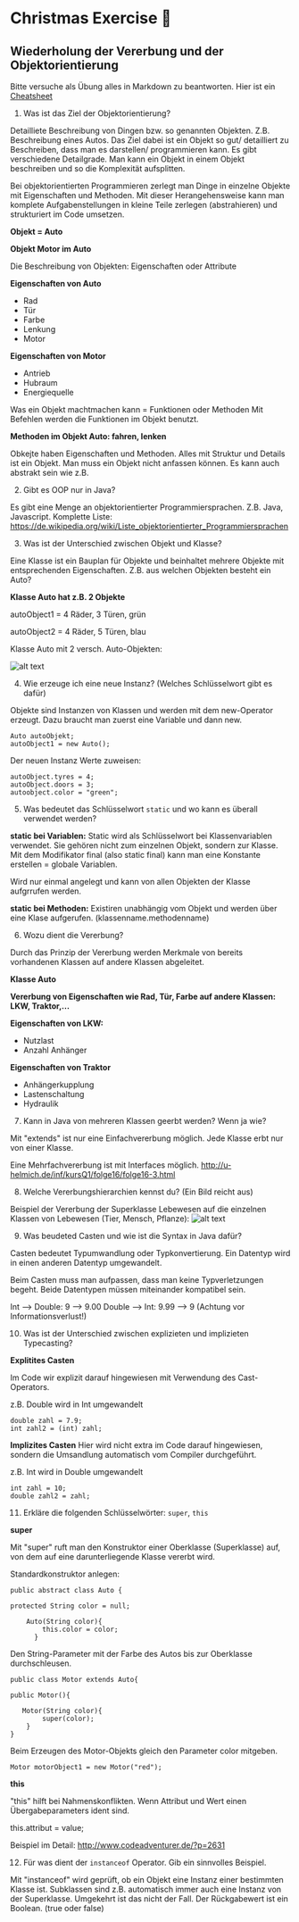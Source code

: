 # Christmas Exercise :santa:
## Wiederholung der Vererbung und der Objektorientierung

Bitte versuche als Übung alles in Markdown zu beantworten. Hier ist ein [Cheatsheet](https://github.com/adam-p/markdown-here/wiki/Markdown-Cheatsheet)

1. Was ist das Ziel der Objektorientierung?

 Detailliete Beschreibung von Dingen bzw. so genannten Objekten. Z.B. Beschreibung eines Autos. Das Ziel dabei ist ein Objekt so gut/ detailliert zu Beschreiben, dass man es darstellen/ programmieren kann. Es gibt verschiedene Detailgrade. Man kann ein Objekt in einem Objekt beschreiben und so die Komplexität aufsplitten.

 Bei objektorientierten Programmieren zerlegt man Dinge in einzelne Objekte mit Eigenschaften und Methoden. Mit dieser Herangehensweise kann man komplete Aufgabenstellungen in kleine Teile zerlegen (abstrahieren) und strukturiert im Code umsetzen. 

**Objekt = Auto**

**Objekt Motor im Auto**

Die Beschreibung von Objekten: Eigenschaften oder Attribute

**Eigenschaften von Auto**
* Rad
* Tür
* Farbe
* Lenkung
* Motor

**Eigenschaften von Motor**
* Antrieb
* Hubraum
* Energiequelle

Was ein Objekt machtmachen kann = Funktionen oder Methoden
Mit Befehlen werden die Funktionen im Objekt benutzt. 

**Methoden im Objekt Auto: fahren, lenken**

Obkejte haben Eigenschaften und Methoden.
Alles mit Struktur und Details ist ein Objekt. Man muss ein Objekt nicht anfassen können. Es kann auch abstrakt sein wie z.B. 


2. Gibt es OOP nur in Java?

Es gibt eine Menge an objektorientierter Programmiersprachen. Z.B. Java, Javascript. 
Komplette Liste: https://de.wikipedia.org/wiki/Liste_objektorientierter_Programmiersprachen

3. Was ist der Unterschied zwischen Objekt und Klasse?

Eine Klasse ist ein Bauplan für Objekte und beinhaltet mehrere Objekte mit entsprechenden Eigenschaften. Z.B. aus welchen Objekten besteht ein Auto?

**Klasse Auto hat z.B. 2 Objekte**

autoObject1 = 4 Räder, 3 Türen, grün

autoObject2 = 4 Räder, 5 Türen, blau


Klasse Auto mit 2 versch. Auto-Objekten:
 
![alt text][logo]

[logo]: https://openbook.rheinwerk-verlag.de/actionscript_einstieg/bilderklein/kleinklasse_objekt.gif "Klasse Auto mit 2 versch. Auto-Objekten"


4. Wie erzeuge ich eine neue Instanz? (Welches Schlüsselwort gibt es dafür)

Objekte sind Instanzen von Klassen und werden mit dem new-Operator erzeugt. 
Dazu braucht man zuerst eine Variable und dann new.

```
Auto autoObjekt;      
autoObject1 = new Auto();
```
Der neuen Instanz Werte zuweisen:
```
autoObject.tyres = 4;
autoObject.doors = 3;
autoobject.color = "green";
```

5. Was bedeutet das Schlüsselwort `static` und wo kann es überall verwendet werden?

**static bei Variablen:** Static wird als Schlüsselwort bei Klassenvariablen verwendet. Sie gehören nicht zum einzelnen Objekt, sondern zur Klasse. Mit dem Modifikator final (also static final) kann man eine Konstante erstellen = globale Variablen.

Wird nur einmal angelegt und kann von allen Objekten der Klasse aufgrrufen werden. 

**static bei Methoden:** Existiren unabhängig vom Objekt und werden über eine Klase aufgerufen. (klassenname.methodenname)


6. Wozu dient die Vererbung?

Durch das Prinzip der Vererbung werden Merkmale von bereits vorhandenen Klassen auf andere Klassen abgeleitet.

**Klasse Auto**

**Vererbung von Eigenschaften wie Rad, Tür, Farbe auf andere Klassen: LKW, Traktor,...**

**Eigenschaften von LKW:**
* Nutzlast
* Anzahl Anhänger

**Eigenschaften von Traktor**
* Anhängerkupplung
* Lastenschaltung
* Hydraulik


7. Kann in Java von mehreren Klassen geerbt werden? Wenn ja wie?

Mit "extends" ist nur eine Einfachvererbung möglich. Jede Klasse erbt nur von einer Klasse. 

Eine Mehrfachvererbung ist mit Interfaces möglich. http://u-helmich.de/inf/kursQ1/folge16/folge16-3.html


8. Welche Vererbungshierarchien kennst du? (Ein Bild reicht aus)

Beispiel der Vererbung der Superklasse Lebewesen auf die einzelnen Klassen von Lebewesen (Tier, Mensch, Pflanze): 
![alt text](https://mein-javablog.de/wp-content/uploads/2017/02/Java-Vererbung-Lebewesen.png)


9. Was beudeted Casten und wie ist die Syntax in Java dafür?

Casten bedeutet Typumwandlung oder Typkonvertierung. Ein Datentyp wird in einen anderen Datentyp umgewandelt.

Beim Casten muss man aufpassen, dass man keine Typverletzungen begeht. Beide Datentypen müssen miteinander kompatibel sein.

Int --> Double: 9 --> 9.00
Double --> Int: 9.99 --> 9 (Achtung vor Informationsverlust!)

10. Was ist der Unterschied zwischen explizieten und implizieten Typecasting?

**Explitites Casten**

Im Code wir explizit darauf hingewiesen mit Verwendung des Cast-Operators.

z.B. Double wird in Int umgewandelt

```
double zahl = 7.9;
int zahl2 = (int) zahl;
```

**Implizites Casten**
Hier wird nicht extra im Code darauf hingewiesen, sondern die Umsandlung automatisch vom Compiler durchgeführt.

z.B. Int wird in Double umgewandelt

```
int zahl = 10;
double zahl2 = zahl;
```


11. Erkläre die folgenden Schlüsselwörter: `super`, `this`

**super**

Mit "super" ruft man den Konstruktor einer Oberklasse (Superklasse) auf, von dem auf eine darunterliegende Klasse vererbt wird.

Standardkonstruktor anlegen:

```
public abstract class Auto {
	
protected String color = null;
	
	Auto(String color){
		this.color = color;
      }

```
Den String-Parameter mit der Farbe des Autos bis zur Oberklasse durchschleusen.

```
public class Motor extends Auto{
	
public Motor(){

   Motor(String color){
    	super(color);
    }
}
```
Beim Erzeugen des Motor-Objekts gleich den Parameter color mitgeben.

```
Motor motorObject1 = new Motor("red");
```



**this**

"this" hilft bei Nahmenskonflikten. Wenn Attribut und Wert einen Übergabeparameters ident sind.

this.attribut = value;

Beispiel im Detail: http://www.codeadventurer.de/?p=2631

12. Für was dient der `instanceof` Operator. Gib ein sinnvolles Beispiel.

Mit "instanceof" wird geprüft, ob ein Objekt eine Instanz einer bestimmten Klasse ist. Subklassen sind z.B. automatisch immer auch eine Instanz von der Superklasse. Umgekehrt ist das nicht der Fall. Der Rückgabewert ist ein Boolean. (true oder false)




